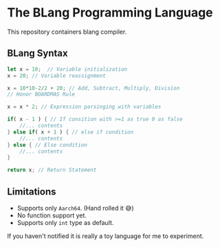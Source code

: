 # The BLang Programming Language

This repository containers blang compiler.


## BLang Syntax
```rust
let x = 10;  // Variable initialization
x = 20; // Variable reassignment

x = 10*10-2/2 + 20; // Add, Subtract, Multiply, Division
// Honor BOARDMAS Rule

x = x * 2; // Expression parsinging with variables

if( x - 1 ) { // If consition with >=1 as true 0 as false
    //... contents
} else if( x + 1 ) { // else if condition 
    //... contents 
} else { // Else condition
    //... contents
}

return x; // Return Statement

```

## Limitations

- Supports only `Aarch64`. (Hand rolled it 😅)
- No function support yet.
- Supports only `int` type as default.


If you haven't notified it is really a toy language for me to experiment.



